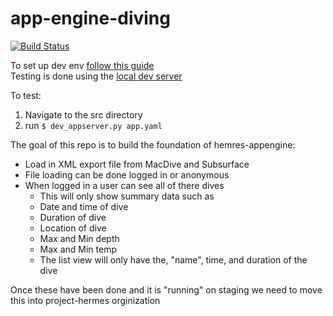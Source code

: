 # app-engine-diving
[![Build Status](https://travis-ci.org/sonyccd/app-engine-diving.svg?branch=master)](https://travis-ci.org/sonyccd/app-engine-diving)  

To set up dev env [follow this guide](https://cloud.google.com/appengine/docs/standard/go/download)  
Testing is done using the [local dev server](https://cloud.google.com/appengine/docs/standard/go/tools/using-local-server)

To test:
1. Navigate to the src directory
2. run `$ dev_appserver.py app.yaml`

The goal of this repo is to build the foundation of hemres-appengine:
* Load in XML export file from MacDive and Subsurface
* File loading can be done logged in or anonymous
* When logged in a user can see all of there dives
  * This will only show summary data such as
  * Date and time of dive
  * Duration of dive
  * Location of dive
  * Max and Min depth
  * Max and Min temp
  * The list view will only have the, "name", time, and duration of the dive

Once these have been done and it is "running" on staging we need to move this into project-hermes orginization
